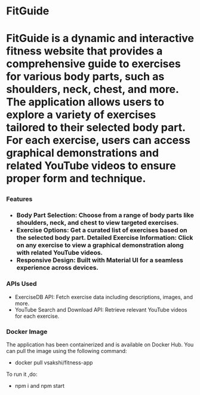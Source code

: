 <h1>FitGuide<h1>

FitGuide is a dynamic and interactive fitness website that provides a comprehensive guide to exercises for various body parts, such as shoulders, neck, chest, and more. The application allows users to explore a variety of exercises tailored to their selected body part. For each exercise, users can access graphical demonstrations and related YouTube videos to ensure proper form and technique.

<h3>Features<h3>
<ul>
<li>Body Part Selection: Choose from a range of body parts like shoulders, neck, and chest to view targeted exercises.</li>
<li>Exercise Options: Get a curated list of exercises based on the selected body part.
Detailed Exercise Information: Click on any exercise to view a graphical demonstration along with related YouTube videos.</li>
<li>Responsive Design: Built with Material UI for a seamless experience across devices.</li></ul>


<h3>APIs Used</h3>
<ul><li>ExerciseDB API: Fetch exercise data including descriptions, images, and more.</li>
<li>YouTube Search and Download API: Retrieve relevant YouTube videos for each exercise.</li></ul>

<h3>Docker Image</h3>
<p>The application has been containerized and is available on Docker Hub. You can pull the image using the following command:
<ul><li>docker pull vsakshi/fitness-app</li></ul>

<p>To run it ,do:</p>
<ul><li>npm i and npm start</li></ul>